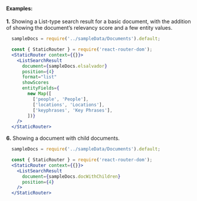 #### Examples:

__1.__ Showing a List-type search result for a basic document, with the addition
of showing the document’s relevancy score and a few entity values.

```jsx
  sampleDocs = require('../sampleData/Documents').default;

  const { StaticRouter } = require('react-router-dom');
  <StaticRouter context={{}}>
    <ListSearchResult
      document={sampleDocs.elsalvador}
      position={4}
      format="list"
      showScores
      entityFields={
        new Map([
          ['people', 'People'],
          ['locations', 'Locations'],
          ['keyphrases', 'Key Phrases'],
        ])}
    />
  </StaticRouter>
```

__6.__ Showing a document with child documents.

```jsx
  sampleDocs = require('../sampleData/Documents').default;

  const { StaticRouter } = require('react-router-dom');
  <StaticRouter context={{}}>
    <ListSearchResult
      document={sampleDocs.docWithChildren}
      position={4}
    />
  </StaticRouter>
```
